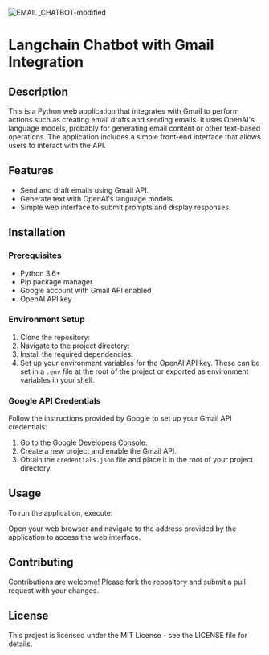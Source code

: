 ![EMAIL_CHATBOT-modified](https://github.com/jthom2/email-chat/assets/134821369/d4431db6-63bd-40c0-a68e-8b2f80ba9282)


# Langchain Chatbot with Gmail Integration

## Description

This is a Python web application that integrates with Gmail to perform actions such as creating email drafts and sending emails. It uses OpenAI's language models, probably for generating email content or other text-based operations. The application includes a simple front-end interface that allows users to interact with the API.

## Features

- Send and draft emails using Gmail API.
- Generate text with OpenAI's language models.
- Simple web interface to submit prompts and display responses.

## Installation

### Prerequisites

- Python 3.6+
- Pip package manager
- Google account with Gmail API enabled
- OpenAI API key

### Environment Setup

1. Clone the repository:
2. Navigate to the project directory:
3. Install the required dependencies:
4. Set up your environment variables for the OpenAI API key. These can be set in a `.env` file at the root of the project or exported as environment variables in your shell.

### Google API Credentials

Follow the instructions provided by Google to set up your Gmail API credentials:

1. Go to the Google Developers Console.
2. Create a new project and enable the Gmail API.
3. Obtain the `credentials.json` file and place it in the root of your project directory.

## Usage

To run the application, execute:

Open your web browser and navigate to the address provided by the application to access the web interface.

## Contributing

Contributions are welcome! Please fork the repository and submit a pull request with your changes.

## License

This project is licensed under the MIT License - see the LICENSE file for details.


